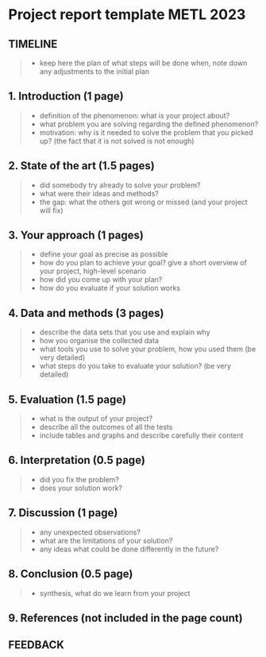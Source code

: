 
# Project report template METL 2023

## TIMELINE 

> - keep here the plan of what steps will be done when, note down any adjustments to the initial plan 


## 1. Introduction (1 page)

> - definition of the phenomenon: what is your project about?
> - what problem you are solving regarding the defined phenomenon?
> - motivation: why is it needed to solve the problem that you picked up? (the fact that it is not solved is not enough)  


## 2. State of the art (1.5 pages)

> - did somebody try already to solve your problem? 
> - what were their ideas and methods?
> - the gap: what the others got wrong or missed (and your project will fix)


## 3. Your approach (1 pages)

> - define your goal as precise as possible
> - how do you plan to achieve your goal? give a short overview of your project, high-level scenario
> - how did you come up with your plan?  
> - how do you evaluate if your solution works


## 4. Data and methods (3 pages)

> - describe the data sets that you use and explain why 
> - how you organise the collected data
> - what tools you use to solve your problem, how you used them (be very detailed)
> - what steps do you take to evaluate your solution? (be very detailed)


## 5. Evaluation (1.5 page)

> - what is the output of your project?
> - describe all the outcomes of all the tests 
> - include tables and graphs and describe carefully their content


## 6. Interpretation (0.5 page)

> - did you fix the problem? 
> - does your solution work? 


## 7. Discussion (1 page)

> - any unexpected observations?
> - what are the limitations of your solution? 
> - any ideas what could be done differently in the future? 


## 8. Conclusion (0.5 page)

> - synthesis, what do we learn from your project


## 9. References (not included in the page count)


## FEEDBACK 


